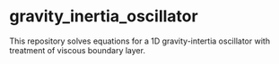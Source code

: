 # gravity_inertia_oscillator
This repository solves equations for a 1D gravity-intertia oscillator with treatment of viscous boundary layer.
